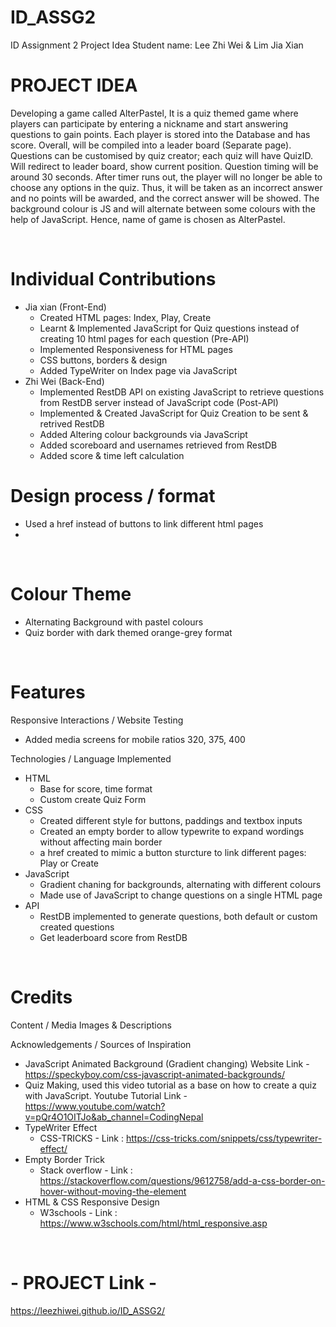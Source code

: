 # ID_ASSG2
ID Assignment 2 Project Idea
Student name: Lee Zhi Wei & Lim Jia Xian

# PROJECT IDEA
Developing a game called AlterPastel, It is a quiz themed game where players can participate by entering a nickname and start answering questions to gain points. Each player is stored into the Database and has score. Overall, will be compiled into a leader board (Separate page). Questions can be customised by quiz creator; each quiz will have QuizID. Will redirect to leader board, show current position. Question timing will be around 30 seconds. After timer runs out, the player will no longer be able to choose any options in the quiz. Thus, it will be taken as an incorrect answer and no points will be awarded, and the correct answer will be showed. The background colour is JS and will alternate between some colours with the help of JavaScript. Hence, name of game is chosen as AlterPastel.

&nbsp;
&nbsp;
&nbsp;

# Individual Contributions
- Jia xian (Front-End)
  - Created HTML pages: Index, Play, Create
  - Learnt & Implemented JavaScript for Quiz questions instead of creating 10 html pages for each question (Pre-API) 
  - Implemented Responsiveness for HTML pages
  - CSS buttons, borders & design
  - Added TypeWriter on Index page via JavaScript
- Zhi Wei (Back-End)
  - Implemented RestDB API on existing JavaScript to retrieve questions from RestDB server instead of JavaScript code (Post-API)
  - Implemented  & Created JavaScript for Quiz Creation to be sent & retrived RestDB 
  - Added Altering colour backgrounds via JavaScript
  - Added scoreboard and usernames retrieved from RestDB
  - Added score & time left calculation
# Design process / format
- Used a href instead of buttons to link different html pages
- 


&nbsp;
&nbsp;
&nbsp;

# Colour Theme
- Alternating Background with pastel colours
- Quiz border with dark themed orange-grey format

&nbsp;
&nbsp;
&nbsp;

# Features
Responsive Interactions / Website Testing
- Added media screens for mobile ratios 320, 375, 400

Technologies / Language Implemented

- HTML
  - Base for score, time format
  - Custom create Quiz Form
- CSS
  - Created different style for buttons, paddings and textbox inputs
  - Created an empty border to allow typewrite to expand wordings without affecting main border
  - a href created to mimic a button sturcture to link different pages: Play or Create
- JavaScript
  - Gradient chaning for backgrounds, alternating with different colours
  - Made use of JavaScript to change questions on a single HTML page 
- API
  - RestDB implemented to generate questions, both default or custom created questions
  - Get leaderboard score from RestDB

&nbsp;
&nbsp;
&nbsp;

# Credits
Content / Media Images & Descriptions


Acknowledgements / Sources of Inspiration
- JavaScript Animated Background (Gradient changing)
  Website Link - https://speckyboy.com/css-javascript-animated-backgrounds/
- Quiz Making, used this video tutorial as a base on how to create a quiz with JavaScript.
  Youtube Tutorial Link - https://www.youtube.com/watch?v=pQr4O1OITJo&ab_channel=CodingNepal 
- TypeWriter Effect
  -  CSS-TRICKS - Link : https://css-tricks.com/snippets/css/typewriter-effect/
- Empty Border Trick
  - Stack overflow - Link : https://stackoverflow.com/questions/9612758/add-a-css-border-on-hover-without-moving-the-element
- HTML & CSS Responsive Design
  - W3schools - Link : https://www.w3schools.com/html/html_responsive.asp 

   
&nbsp;
&nbsp;
&nbsp;
# - PROJECT Link -
https://leezhiwei.github.io/ID_ASSG2/